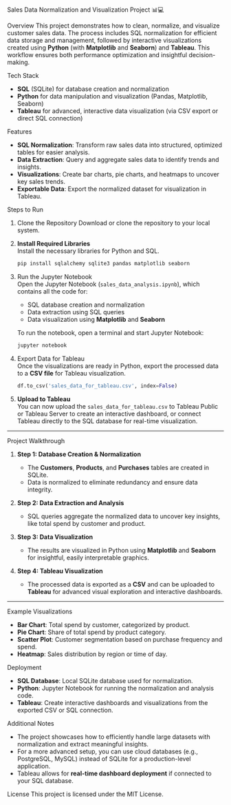 

Sales Data Normalization and Visualization Project 📊💻

Overview
This project demonstrates how to clean, normalize, and visualize customer sales data. The process includes SQL normalization for efficient data storage and management, followed by interactive visualizations created using **Python** (with **Matplotlib** and **Seaborn**) and **Tableau**. This workflow ensures both performance optimization and insightful decision-making.

Tech Stack
- **SQL** (SQLite) for database creation and normalization
- **Python** for data manipulation and visualization (Pandas, Matplotlib, Seaborn)
- **Tableau** for advanced, interactive data visualization (via CSV export or direct SQL connection)

Features
- **SQL Normalization**: Transform raw sales data into structured, optimized tables for easier analysis.
- **Data Extraction**: Query and aggregate sales data to identify trends and insights.
- **Visualizations**: Create bar charts, pie charts, and heatmaps to uncover key sales trends.
- **Exportable Data**: Export the normalized dataset for visualization in Tableau.
  
Steps to Run

1. Clone the Repository 
   Download or clone the repository to your local system.

2. **Install Required Libraries**  
   Install the necessary libraries for Python and SQL.

   ```bash
   pip install sqlalchemy sqlite3 pandas matplotlib seaborn
   ```

3. Run the Jupyter Notebook  
   Open the Jupyter Notebook (`sales_data_analysis.ipynb`), which contains all the code for:
   - SQL database creation and normalization
   - Data extraction using SQL queries
   - Data visualization using **Matplotlib** and **Seaborn**

   To run the notebook, open a terminal and start Jupyter Notebook:
   ```bash
   jupyter notebook
   ```

4. Export Data for Tableau  
   Once the visualizations are ready in Python, export the processed data to a **CSV file** for Tableau visualization.
   ```python
   df.to_csv('sales_data_for_tableau.csv', index=False)
   ```

5. **Upload to Tableau**  
   You can now upload the `sales_data_for_tableau.csv` to Tableau Public or Tableau Server to create an interactive dashboard, or connect Tableau directly to the SQL database for real-time visualization.

---

Project Walkthrough

1. **Step 1: Database Creation & Normalization**
   - The **Customers**, **Products**, and **Purchases** tables are created in SQLite.
   - Data is normalized to eliminate redundancy and ensure data integrity.

2. **Step 2: Data Extraction and Analysis**
   - SQL queries aggregate the normalized data to uncover key insights, like total spend by customer and product.

3. **Step 3: Data Visualization**
   - The results are visualized in Python using **Matplotlib** and **Seaborn** for insightful, easily interpretable graphics.

4. **Step 4: Tableau Visualization**
   - The processed data is exported as a **CSV** and can be uploaded to **Tableau** for advanced visual exploration and interactive dashboards.

---

Example Visualizations
- **Bar Chart**: Total spend by customer, categorized by product.
- **Pie Chart**: Share of total spend by product category.
- **Scatter Plot**: Customer segmentation based on purchase frequency and spend.
- **Heatmap**: Sales distribution by region or time of day.

Deployment
- **SQL Database**: Local SQLite database used for normalization.
- **Python**: Jupyter Notebook for running the normalization and analysis code.
- **Tableau**: Create interactive dashboards and visualizations from the exported CSV or SQL connection.



Additional Notes
- The project showcases how to efficiently handle large datasets with normalization and extract meaningful insights.
- For a more advanced setup, you can use cloud databases (e.g., PostgreSQL, MySQL) instead of SQLite for a production-level application.
- Tableau allows for **real-time dashboard deployment** if connected to your SQL database.

License
This project is licensed under the MIT License.

